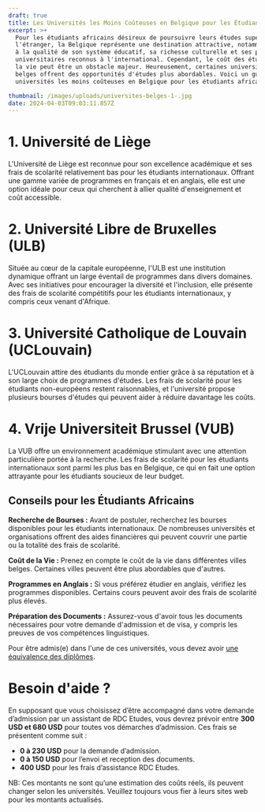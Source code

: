```yaml
---
draft: true
title: Les Universités les Moins Coûteuses en Belgique pour les Étudiants Africains.
excerpt: >+
  Pour les étudiants africains désireux de poursuivre leurs études supérieures à
  l'étranger, la Belgique représente une destination attractive, notamment grâce
  à la qualité de son système éducatif, sa richesse culturelle et ses programmes
  universitaires reconnus à l'international. Cependant, le coût des études et de
  la vie peut être un obstacle majeur. Heureusement, certaines universités
  belges offrent des opportunités d'études plus abordables. Voici un guide des
  universités les moins coûteuses en Belgique pour les étudiants africains.

thumbnail: /images/uploads/universites-belges-1-.jpg
date: 2024-04-03T09:03:11.857Z
---
```

# 1. Université de Liège

L'Université de Liège est reconnue pour son excellence académique et ses frais de scolarité relativement bas pour les étudiants internationaux. Offrant une gamme variée de programmes en français et en anglais, elle est une option idéale pour ceux qui cherchent à allier qualité d'enseignement et coût accessible.

# 2. Université Libre de Bruxelles (ULB)

Située au cœur de la capitale européenne, l'ULB est une institution dynamique offrant un large éventail de programmes dans divers domaines. Avec ses initiatives pour encourager la diversité et l'inclusion, elle présente des frais de scolarité compétitifs pour les étudiants internationaux, y compris ceux venant d'Afrique.

# 3. Université Catholique de Louvain (UCLouvain)

L'UCLouvain attire des étudiants du monde entier grâce à sa réputation et à son large choix de programmes d'études. Les frais de scolarité pour les étudiants non-européens restent raisonnables, et l'université propose plusieurs bourses d'études qui peuvent aider à réduire davantage les coûts.

# 4. Vrije Universiteit Brussel (VUB)

La VUB offre un environnement académique stimulant avec une attention particulière portée à la recherche. Les frais de scolarité pour les étudiants internationaux sont parmi les plus bas en Belgique, ce qui en fait une option attrayante pour les étudiants soucieux de leur budget.

## Conseils pour les Étudiants Africains

**Recherche de Bourses :** Avant de postuler, recherchez les bourses disponibles pour les étudiants internationaux. De nombreuses universités et organisations offrent des aides financières qui peuvent couvrir une partie ou la totalité des frais de scolarité.

**Coût de la Vie :** Prenez en compte le coût de la vie dans différentes villes belges. Certaines villes peuvent être plus abordables que d'autres.

**Programmes en Anglais :** Si vous préférez étudier en anglais, vérifiez les programmes disponibles. Certains cours peuvent avoir des frais de scolarité plus élevés.

**Préparation des Documents :** Assurez-vous d'avoir tous les documents nécessaires pour votre demande d'admission et de visa, y compris les preuves de vos compétences linguistiques. 

Pour être admis(e) dans l'une de ces universités, vous devez avoir [une équivalence des diplômes](https://www.rdcetudes.com/guides/belgique/equivalence).

# B﻿esoin d'aide ?

En supposant que vous choisissez d’être accompagné dans votre demande d’admission par un assistant de RDC Etudes, vous devrez prévoir entre **300 USD et 680 USD** pour toutes vos démarches d’admission. Ces frais se présentent comme suit :

* **0 à 230 USD** pour la demande d’admission.
* **0 à 150 USD** pour l’envoi et reception des documents.
* **400 USD** pour les frais d’assistance RDC Etudes.


NB: Ces montants ne sont qu’une estimation des coûts réels, ils peuvent changer selon les universités. Veuillez toujours vous fier à leurs sites web pour les montants actualisés.